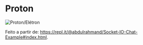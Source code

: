 # Proton
![Proton/Elétron](https://raw.githubusercontent.com/PabloJuan255/Proton/blob/master/assets/Proton_Logo.png)

Feito a partir de: https://repl.it/@abdulrahmand/Socket-IO-Chat-Example#index.html.
